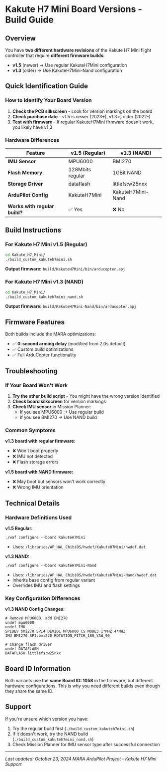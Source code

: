 # Kakute H7 Mini Board Versions - Build Guide

## Overview

You have **two different hardware revisions** of the Kakute H7 Mini flight controller that require **different firmware builds**:

- **v1.5** (newer) → Use regular KakuteH7Mini configuration
- **v1.3** (older) → Use KakuteH7Mini-Nand configuration

## Quick Identification Guide

### How to Identify Your Board Version

1. **Check the PCB silkscreen** - Look for version markings on the board
2. **Check purchase date** - v1.5 is newer (2023+), v1.3 is older (2022-)
3. **Test with firmware** - If regular KakuteH7Mini firmware doesn't work, you likely have v1.3

### Hardware Differences

| Feature | v1.5 (Regular) | v1.3 (NAND) |
|---------|----------------|-------------|
| **IMU Sensor** | MPU6000 | BMI270 |
| **Flash Memory** | 128Mbits regular | 1GBit NAND |
| **Storage Driver** | dataflash | littlefs:w25nxx |
| **ArduPilot Config** | KakuteH7Mini | KakuteH7Mini-Nand |
| **Works with regular build?** | ✅ Yes | ❌ No |

## Build Instructions

### For Kakute H7 Mini v1.5 (Regular)
```bash
cd Kakute_H7_Mini/
./build_custom_kakuteh7mini.sh
```
**Output firmware:** `build/KakuteH7Mini/bin/arducopter.apj`

### For Kakute H7 Mini v1.3 (NAND)
```bash
cd Kakute_H7_Mini/
./build_custom_kakuteh7mini_nand.sh
```
**Output firmware:** `build/KakuteH7Mini-Nand/bin/arducopter.apj`

## Firmware Features

Both builds include the MARA optimizations:
- ✅ **0-second arming delay** (modified from 2.0s default)
- ✅ Custom build optimizations
- ✅ Full ArduCopter functionality

## Troubleshooting

### If Your Board Won't Work

1. **Try the other build script** - You might have the wrong version identified
2. **Check board silkscreen** for version markings
3. **Check IMU sensor** in Mission Planner:
   - If you see MPU6000 → Use regular build
   - If you see BMI270 → Use NAND build

### Common Symptoms

**v1.3 board with regular firmware:**
- ❌ Won't boot properly
- ❌ IMU not detected
- ❌ Flash storage errors

**v1.5 board with NAND firmware:**
- ❌ May boot but sensors won't work correctly
- ❌ Wrong IMU orientation

## Technical Details

### Hardware Definitions Used

**v1.5 Regular:**
```
./waf configure --board KakuteH7Mini
```
- Uses: `/libraries/AP_HAL_ChibiOS/hwdef/KakuteH7Mini/hwdef.dat`

**v1.3 NAND:**
```
./waf configure --board KakuteH7Mini-Nand
```
- Uses: `/libraries/AP_HAL_ChibiOS/hwdef/KakuteH7Mini-Nand/hwdef.dat`
- Inherits base config from regular variant
- Overrides IMU and flash settings

### Key Configuration Differences

**v1.3 NAND Config Changes:**
```
# Remove MPU6000, add BMI270
undef mpu6000
undef IMU
SPIDEV bmi270 SPI4 DEVID1 MPU6000_CS MODE3 1*MHZ 4*MHZ
IMU BMI270 SPI:bmi270 ROTATION_PITCH_180_YAW_90

# Change flash driver
undef DATAFLASH
DATAFLASH littlefs:w25nxx
```

## Board ID Information

Both variants use the **same Board ID: 1058** in the firmware, but different hardware configurations. This is why you need different builds even though they share the same ID.

## Support

If you're unsure which version you have:
1. Try the regular build first (`./build_custom_kakuteh7mini.sh`)
2. If it doesn't work, try the NAND build (`./build_custom_kakuteh7mini_nand.sh`)
3. Check Mission Planner for IMU sensor type after successful connection

---
*Last updated: October 23, 2024*
*MARA ArduPilot Project - Kakute H7 Mini Support*